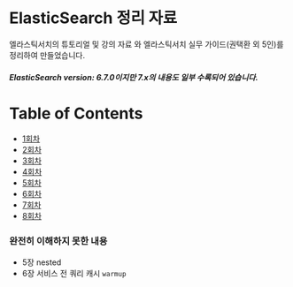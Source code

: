 # ElasticSearch 정리 자료
엘라스틱서치의 튜토리얼 및 강의 자료 와 엘라스틱서치 실무 가이드(권택환 외 5인)를 정리하여 만들었습니다.  

##### ElasticSearch version: 6.7.0이지만 7.x의 내용도 일부 수록되어 있습니다.

# Table of Contents
* [1회차](./1회차/1st.md)
* [2회차](./2회차/2nd.md)
* [3회차](./3회차/3rd.md)
* [4회차](./4회차/4th.md)
* [5회차](./5회차/5th.md)
* [6회차](./6회차/6th.md)
* [7회차](./7회차/7th.md)
* [8회차](./8회차/8th.md)


### 완전히 이해하지 못한 내용
* 5장 nested
* 6장 서비스 전 쿼리 캐시 `warmup`